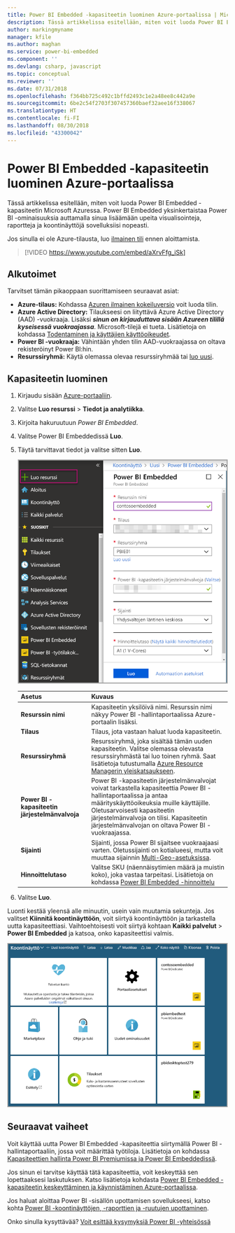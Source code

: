 ```yaml
---
title: Power BI Embedded -kapasiteetin luominen Azure-portaalissa | Microsoft Docs
description: Tässä artikkelissa esitellään, miten voit luoda Power BI Embedded -kapasiteetin Microsoft Azuressa.
author: markingmyname
manager: kfile
ms.author: maghan
ms.service: power-bi-embedded
ms.component: ''
ms.devlang: csharp, javascript
ms.topic: conceptual
ms.reviewer: ''
ms.date: 07/31/2018
ms.openlocfilehash: f364bb725c492c1bffd2493c1e2a48ee8c442a9e
ms.sourcegitcommit: 6be2c54f2703f307457360baef32aee16f338067
ms.translationtype: HT
ms.contentlocale: fi-FI
ms.lasthandoff: 08/30/2018
ms.locfileid: "43300042"
---
```

# <a name="create-power-bi-embedded-capacity-in-the-azure-portal"></a>Power BI Embedded -kapasiteetin luominen Azure-portaalissa

Tässä artikkelissa esitellään, miten voit luoda Power BI Embedded -kapasiteetin Microsoft Azuressa. Power BI Embedded yksinkertaistaa Power BI -ominaisuuksia auttamalla sinua lisäämään upeita visualisointeja, raportteja ja koontinäyttöjä sovelluksiisi nopeasti.

Jos sinulla ei ole Azure-tilausta, luo [ilmainen tili](https://azure.microsoft.com/free/) ennen aloittamista.

> [!VIDEO https://www.youtube.com/embed/aXrvFfg_iSk]

## <a name="before-you-begin"></a>Alkutoimet

Tarvitset tämän pikaoppaan suorittamiseen seuraavat asiat:

* **Azure-tilaus:** Kohdassa [Azuren ilmainen kokeiluversio](https://azure.microsoft.com/free/) voit luoda tilin.
* **Azure Active Directory:** Tilaukseesi on liityttävä Azure Active Directory (AAD) -vuokraaja. Lisäksi ***sinun on kirjauduttava sisään Azureen tilillä kyseisessä vuokraajassa***. Microsoft-tilejä ei tueta. Lisätietoja on kohdassa [Todentaminen ja käyttäjien käyttöoikeudet](https://docs.microsoft.com/azure/analysis-services/analysis-services-manage-users).
* **Power BI -vuokraaja:** Vähintään yhden tilin AAD-vuokraajassa on oltava rekisteröinyt Power BI:hin.
* **Resurssiryhmä:** Käytä olemassa olevaa resurssiryhmää tai [luo uusi](https://docs.microsoft.com/azure/azure-resource-manager/resource-group-overview).

## <a name="create-a-capacity"></a>Kapasiteetin luominen

1. Kirjaudu sisään [Azure-portaaliin](https://portal.azure.com/).

2. Valitse **Luo resurssi** > **Tiedot ja analytiikka**.

3. Kirjoita hakuruutuun *Power BI Embedded*.

4. Valitse Power BI Embeddedissä **Luo**.

5. Täytä tarvittavat tiedot ja valitse sitten **Luo**.

    ![Täytettävät kentät uuden kapasiteetin luomista varten](media/azure-pbie-create-capacity/azure-portal-create-power-bi-embedded.png)

    |Asetus |Kuvaus |
    |---------|---------|
    |**Resurssin nimi**|Kapasiteetin yksilöivä nimi. Resurssin nimi näkyy Power BI -hallintaportaalissa Azure-portaalin lisäksi.|
    |**Tilaus**|Tilaus, jota vastaan haluat luoda kapasiteetin.|
    |**Resurssiryhmä**|Resurssiryhmä, joka sisältää tämän uuden kapasiteetin. Valitse olemassa olevasta resurssiryhmästä tai luo toinen ryhmä. Saat lisätietoja tutustumalla [Azure Resource Managerin yleiskatsaukseen](https://docs.microsoft.com/azure/azure-resource-manager/resource-group-overview).|
    |**Power BI -kapasiteetin järjestelmänvalvoja**|Power BI -kapasiteetin järjestelmänvalvojat voivat tarkastella kapasiteettia Power BI -hallintaportaalissa ja antaa määrityskäyttöoikeuksia muille käyttäjille. Oletusarvoisesti kapasiteetin järjestelmänvalvoja on tilisi. Kapasiteetin järjestelmänvalvojan on oltava Power BI -vuokraajassa.|
    |**Sijainti**|Sijainti, jossa Power BI sijaitsee vuokraajaasi varten. Oletussijainti on kotialueesi, mutta voit muuttaa sijainnin [Multi-Geo-asetuksissa](embedded-multi-geo.md).
    |**Hinnoittelutaso**|Valitse SKU (näennäisytimien määrä ja muistin koko), joka vastaa tarpeitasi.  Lisätietoja on kohdassa [Power BI Embedded -hinnoittelu](https://azure.microsoft.com/pricing/details/power-bi-embedded/)|

6. Valitse **Luo**.

Luonti kestää yleensä alle minuutin, usein vain muutamia sekunteja. Jos valitset **Kiinnitä koontinäyttöön**, voit siirtyä koontinäyttöön ja tarkastella uutta kapasiteettiasi. Vaihtoehtoisesti voit siirtyä kohtaan **Kaikki palvelut** > **Power BI Embedded** ja katsoa, onko kapasiteettisi valmis.

![Azure-portaalin koontinäyttö ja Power BI Embedded -kapasiteetti](media/azure-pbie-create-capacity/azure-portal-dashboard.png)

## <a name="next-steps"></a>Seuraavat vaiheet

Voit käyttää uutta Power BI Embedded -kapasiteettia siirtymällä Power BI -hallintaportaaliin, jossa voit määrittää työtiloja. Lisätietoja on kohdassa [Kapasiteettien hallinta Power BI Premiumissa ja Power BI Embeddedissä](https://powerbi.microsoft.com/documentation/powerbi-admin-premium-manage/).

Jos sinun ei tarvitse käyttää tätä kapasiteettia, voit keskeyttää sen lopettaaksesi laskutuksen. Katso lisätietoja kohdasta [Power BI Embedded -kapasiteetin keskeyttäminen ja käynnistäminen Azure-portaalissa](azure-pbie-pause-start.md).

Jos haluat aloittaa Power BI -sisällön upottamisen sovellukseesi, katso kohta [Power BI -koontinäyttöjen, -raporttien ja -ruutujen upottaminen](https://powerbi.microsoft.com/documentation/powerbi-developer-embedding-content/).

Onko sinulla kysyttävää? [Voit esittää kysymyksiä Power BI -yhteisössä](http://community.powerbi.com/)